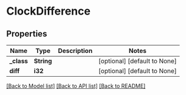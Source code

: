 # ClockDifference

## Properties
Name | Type | Description | Notes
------------ | ------------- | ------------- | -------------
**_class** | **String** |  | [optional] [default to None]
**diff** | **i32** |  | [optional] [default to None]

[[Back to Model list]](../README.md#documentation-for-models) [[Back to API list]](../README.md#documentation-for-api-endpoints) [[Back to README]](../README.md)


